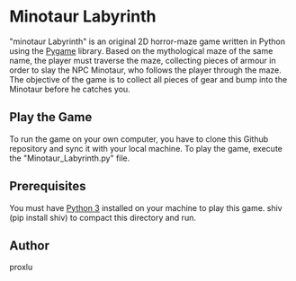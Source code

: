 # Minotaur Labyrinth
"minotaur Labyrinth" is an original 2D horror-maze game written in Python using the [Pygame](https://www.pygame.org/tags/all) library. Based on the mythological maze of the same name, the player must traverse the maze, collecting pieces of armour in order to slay the NPC Minotaur, who follows the player through the maze. The objective of the game is to collect all pieces of gear and bump into the Minotaur before he catches you.

## Play the Game
To run the game on your own computer, you have to clone this Github repository and sync it with your local machine. To play the game, execute the "Minotaur_Labyrinth.py" file.

## Prerequisites 
You must have [Python 3](https://www.python.org/downloads/) installed on your machine to play this game.
shiv (pip install shiv) to compact this directory and run.

## Author
proxlu
